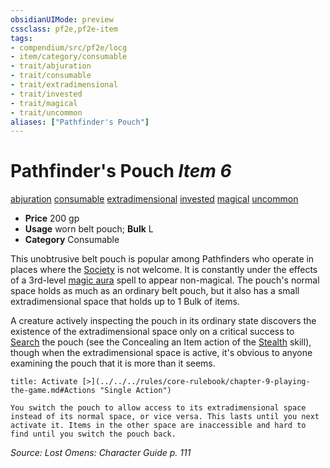 ```yaml
---
obsidianUIMode: preview
cssclass: pf2e,pf2e-item
tags:
- compendium/src/pf2e/locg
- item/category/consumable
- trait/abjuration
- trait/consumable
- trait/extradimensional
- trait/invested
- trait/magical
- trait/uncommon
aliases: ["Pathfinder's Pouch"]
---
```

# Pathfinder's Pouch *Item 6*  
[abjuration](../../../Rules/traits/abjuration.md)  [consumable](../../../Rules/traits/consumable.md)  [extradimensional](../../../Rules/traits/extradimensional.md)  [invested](../../../Rules/traits/invested.md)  [magical](../../../Rules/traits/magical.md)  [uncommon](../../../Rules/traits/uncommon.md)  

- **Price** 200 gp
- **Usage** worn belt pouch; **Bulk** L
- **Category** Consumable

This unobtrusive belt pouch is popular among Pathfinders who operate in places where the [Society](../../skills.md#Society) is not welcome. It is constantly under the effects of a 3rd-level [magic aura](../../spells/magic-aura.md) spell to appear non-magical. The pouch's normal space holds as much as an ordinary belt pouch, but it also has a small extradimensional space that holds up to 1 Bulk of items.

A creature actively inspecting the pouch in its ordinary state discovers the existence of the extradimensional space only on a critical success to [Search](../../../Rules/actions/search.md) the pouch (see the Concealing an Item action of the [Stealth](../../skills.md#Stealth) skill), though when the extradimensional space is active, it's obvious to anyone examining the pouch that it is more than it seems.

```ad-embed-ability
title: Activate [>](../../../rules/core-rulebook/chapter-9-playing-the-game.md#Actions "Single Action")

You switch the pouch to allow access to its extradimensional space instead of its normal space, or vice versa. This lasts until you next activate it. Items in the other space are inaccessible and hard to find until you switch the pouch back.
```

*Source: Lost Omens: Character Guide p. 111*
